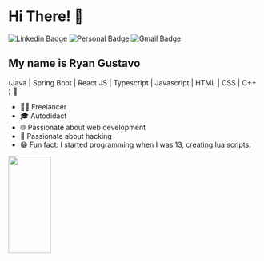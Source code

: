 
<h1>Hi There! 👋</h1>

[![Linkedin Badge](https://img.shields.io/badge/-LinkedIn-6633cc?style=flat-square&logo=Linkedin&logoColor=white&link=https://www.linkedin.com/in/fernanda-kipper-5958a61a9/)](https://www.linkedin.com/in/ryan-gustavo-609246329)
[![Personal Badge](https://img.shields.io/badge/-Website-6633cc?style=flat-square&logo=Me&logoColor=white&link=https://www.fernandakipper.com/)](https://ryangustavo.site/)
[![Gmail Badge](https://img.shields.io/badge/-contato@ryangustavo.site-6633cc?style=flat-square&logo=Gmail&logoColor=white&link=mailto:contato@ryangustavo.site)](mailto:contato@ryangustavo.site)


## My name is Ryan Gustavo
(Java | Spring Boot | React JS | Typescript | Javascript | HTML | CSS | C++ ) 🚀
- 👩‍💻 Freelancer
- 🎓 Autodidact
- 🌐 Passionate about web development
- 💢 Passionate about hacking
- 😁 Fun fact: I started programming when I was 13, creating lua scripts.

<div align="left">
  
  <img width="41%" height="195px" src="https://github-readme-stats.vercel.app/api/top-langs/?username=ryangustav&layout=compact&hide_border=true&title_color=8f00ff&text_color=ffffff&bg_color=0d1117" />
  
 </div>


